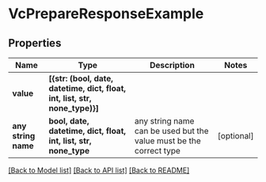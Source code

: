 # VcPrepareResponseExample


## Properties
Name | Type | Description | Notes
------------ | ------------- | ------------- | -------------
**value** | **[{str: (bool, date, datetime, dict, float, int, list, str, none_type)}]** |  | 
**any string name** | **bool, date, datetime, dict, float, int, list, str, none_type** | any string name can be used but the value must be the correct type | [optional]

[[Back to Model list]](../README.md#documentation-for-models) [[Back to API list]](../README.md#documentation-for-api-endpoints) [[Back to README]](../README.md)



